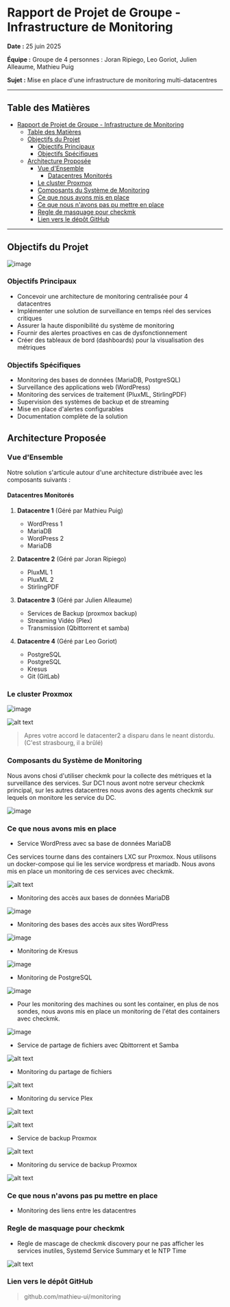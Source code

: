 # Rapport de Projet de Groupe - Infrastructure de Monitoring

**Date :** 25 juin 2025  

**Équipe :** Groupe de 4 personnes  :  Joran Ripiego, Leo Goriot, Julien Alleaume, Mathieu Puig

**Sujet :** Mise en place d'une infrastructure de monitoring multi-datacentres  

---

## Table des Matières

- [Rapport de Projet de Groupe - Infrastructure de Monitoring](#rapport-de-projet-de-groupe---infrastructure-de-monitoring)
  - [Table des Matières](#table-des-matières)
  - [Objectifs du Projet](#objectifs-du-projet)
    - [Objectifs Principaux](#objectifs-principaux)
    - [Objectifs Spécifiques](#objectifs-spécifiques)
  - [Architecture Proposée](#architecture-proposée)
    - [Vue d'Ensemble](#vue-densemble)
      - [Datacentres Monitorés](#datacentres-monitorés)
    - [Le cluster Proxmox](#le-cluster-proxmox)
    - [Composants du Système de Monitoring](#composants-du-système-de-monitoring)
    - [Ce que nous avons mis en place](#ce-que-nous-avons-mis-en-place)
    - [Ce que nous n'avons pas pu mettre en place](#ce-que-nous-navons-pas-pu-mettre-en-place)
    - [Regle de masquage pour checkmk](#regle-de-masquage-pour-checkmk)
    - [Lien vers le dépôt GitHub](#lien-vers-le-dépôt-github)

---

## Objectifs du Projet

![image](image.png)

### Objectifs Principaux

- Concevoir une architecture de monitoring centralisée pour 4 datacentres
- Implémenter une solution de surveillance en temps réel des services critiques
- Assurer la haute disponibilité du système de monitoring
- Fournir des alertes proactives en cas de dysfonctionnement
- Créer des tableaux de bord (dashboards) pour la visualisation des métriques

### Objectifs Spécifiques

- Monitoring des bases de données (MariaDB, PostgreSQL)
- Surveillance des applications web (WordPress)
- Monitoring des services de traitement (PluxML, StirlingPDF)
- Supervision des systèmes de backup et de streaming
- Mise en place d'alertes configurables
- Documentation complète de la solution

## Architecture Proposée

### Vue d'Ensemble

Notre solution s'articule autour d'une architecture distribuée avec les composants suivants :

#### Datacentres Monitorés

1. **Datacentre 1** (Géré par Mathieu Puig)
   - WordPress 1
   - MariaDB
   - WordPress 2
   - MariaDB

2. **Datacentre 2** (Géré par Joran Ripiego)
   - PluxML 1
   - PluxML 2
   - StirlingPDF

3. **Datacentre 3** (Géré par Julien Alleaume)
   - Services de Backup (proxmox backup)
   - Streaming Vidéo (Plex)
   - Transmission (Qbittorrent et samba)

4. **Datacentre 4** (Géré par Leo Goriot)
   - PostgreSQL
   - PostgreSQL
   - Kresus
   - Git (GitLab)

### Le cluster Proxmox

![image](image%20copy.png)

![alt text](image-2.png)

> Apres votre accord le datacenter2 a disparu dans le neant distordu. (C'est strasbourg, il a brûlé)

### Composants du Système de Monitoring

Nous avons chosi d'utiliser checkmk pour la collecte des métriques et la surveillance des services. Sur DC1 nous avont notre serveur checkmk principal, sur les autres datacentres nous avons des agents checkmk sur lequels on monitore les service du DC.

![image](image%20copy%207.png)

### Ce que nous avons mis en place

- Service WordPress avec sa base de données MariaDB

Ces services tourne dans des containers LXC sur Proxmox. Nous utilisons un docker-compose qui lie les service wordpress et mariadb. Nous avons mis en place un monitoring de ces services avec checkmk.

![alt text](image-3.png)

- Monitoring des accès aux bases de données MariaDB

![image](image%20copy%202.png)

- Monitoring des bases des accès aux sites WordPress

![image](image%20copy%203.png)

- Monitoring de Kresus

![image](image%20copy%205.png)

- Monitoring de PostgreSQL
 
![image](image%20copy%204.png)

- Pour les monitoring des machines ou sont les container, en plus de nos sondes, nous avons mis en place un monitoring de l'état des containers avec checkmk.

![image](image%20copy%206.png)

- Service de partage de fichiers avec Qbittorrent et Samba

![alt text](image-4.png)

- Monitoring du partage de fichiers

![alt text](image-5.png)

- Monitoring du service Plex

![alt text](image-6.png)

![alt text](image-7.png)

- Service de backup Proxmox

![alt text](image-9.png)

- Monitoring du service de backup Proxmox

![alt text](image-8.png)

### Ce que nous n'avons pas pu mettre en place

- Monitoring des liens entre les datacentres

### Regle de masquage pour checkmk

- Regle de mascage de checkmk discovery pour ne pas afficher les services inutiles, Systemd Service Summary et le NTP Time

![alt text](image-1.png)

### Lien vers le dépôt GitHub

> github.com/mathieu-ui/monitoring
